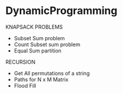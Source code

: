 # DynamicProgramming

KNAPSACK PROBLEMS
  - Subset Sum problem
  - Count Subset sum problem
  - Equal Sum partition
  
RECURSION
  - Get All permutations of a string
  - Paths for N x M Matrix
  - Flood Fill
